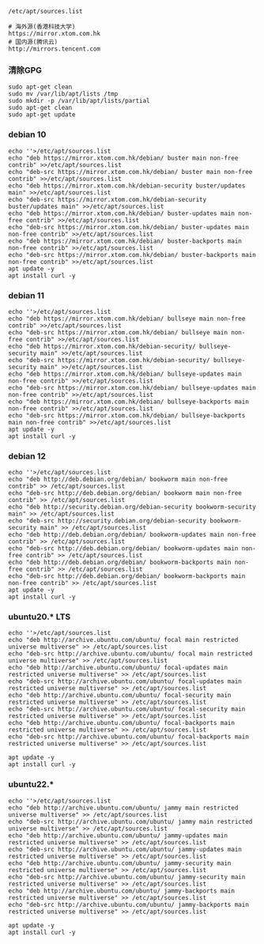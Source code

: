 ```/etc/apt/sources.list```
```
# 海外源(香港科技大学)
https://mirror.xtom.com.hk
# 国内源(腾讯云)
http://mirrors.tencent.com
```
### 清除GPG
```
sudo apt-get clean
sudo mv /var/lib/apt/lists /tmp
sudo mkdir -p /var/lib/apt/lists/partial
sudo apt-get clean
sudo apt-get update
```

### debian 10
```
echo ''>/etc/apt/sources.list
echo "deb https://mirror.xtom.com.hk/debian/ buster main non-free contrib" >>/etc/apt/sources.list
echo "deb-src https://mirror.xtom.com.hk/debian/ buster main non-free contrib" >>/etc/apt/sources.list
echo "deb https://mirror.xtom.com.hk/debian-security buster/updates main" >>/etc/apt/sources.list
echo "deb-src https://mirror.xtom.com.hk/debian-security buster/updates main" >>/etc/apt/sources.list
echo "deb https://mirror.xtom.com.hk/debian/ buster-updates main non-free contrib" >>/etc/apt/sources.list
echo "deb-src https://mirror.xtom.com.hk/debian/ buster-updates main non-free contrib" >>/etc/apt/sources.list
echo "deb https://mirror.xtom.com.hk/debian/ buster-backports main non-free contrib" >>/etc/apt/sources.list
echo "deb-src https://mirror.xtom.com.hk/debian/ buster-backports main non-free contrib" >>/etc/apt/sources.list
apt update -y 
apt install curl -y 
```

### debian 11
```
echo ''>/etc/apt/sources.list
echo "deb https://mirror.xtom.com.hk/debian/ bullseye main non-free contrib" >>/etc/apt/sources.list
echo "deb-src https://mirror.xtom.com.hk/debian/ bullseye main non-free contrib" >>/etc/apt/sources.list
echo "deb https://mirror.xtom.com.hk/debian-security/ bullseye-security main" >>/etc/apt/sources.list
echo "deb-src https://mirror.xtom.com.hk/debian-security/ bullseye-security main" >>/etc/apt/sources.list
echo "deb https://mirror.xtom.com.hk/debian/ bullseye-updates main non-free contrib" >>/etc/apt/sources.list
echo "deb-src https://mirror.xtom.com.hk/debian/ bullseye-updates main non-free contrib" >>/etc/apt/sources.list
echo "deb https://mirror.xtom.com.hk/debian/ bullseye-backports main non-free contrib" >>/etc/apt/sources.list
echo "deb-src https://mirror.xtom.com.hk/debian/ bullseye-backports main non-free contrib" >>/etc/apt/sources.list
apt update -y 
apt install curl -y 
```
### debian 12
```
echo ''>/etc/apt/sources.list
echo "deb http://deb.debian.org/debian/ bookworm main non-free contrib" >> /etc/apt/sources.list
echo "deb-src http://deb.debian.org/debian/ bookworm main non-free contrib" >> /etc/apt/sources.list
echo "deb http://security.debian.org/debian-security bookworm-security main" >> /etc/apt/sources.list
echo "deb-src http://security.debian.org/debian-security bookworm-security main" >> /etc/apt/sources.list
echo "deb http://deb.debian.org/debian/ bookworm-updates main non-free contrib" >> /etc/apt/sources.list
echo "deb-src http://deb.debian.org/debian/ bookworm-updates main non-free contrib" >> /etc/apt/sources.list
echo "deb http://deb.debian.org/debian/ bookworm-backports main non-free contrib" >> /etc/apt/sources.list
echo "deb-src http://deb.debian.org/debian/ bookworm-backports main non-free contrib" >> /etc/apt/sources.list
apt update -y 
apt install curl -y
```

### ubuntu20.* LTS
```
echo ''>/etc/apt/sources.list
echo "deb http://archive.ubuntu.com/ubuntu/ focal main restricted universe multiverse" >> /etc/apt/sources.list
echo "deb-src http://archive.ubuntu.com/ubuntu/ focal main restricted universe multiverse" >> /etc/apt/sources.list
echo "deb http://archive.ubuntu.com/ubuntu/ focal-updates main restricted universe multiverse" >> /etc/apt/sources.list
echo "deb-src http://archive.ubuntu.com/ubuntu/ focal-updates main restricted universe multiverse" >> /etc/apt/sources.list
echo "deb http://archive.ubuntu.com/ubuntu/ focal-security main restricted universe multiverse" >> /etc/apt/sources.list
echo "deb-src http://archive.ubuntu.com/ubuntu/ focal-security main restricted universe multiverse" >> /etc/apt/sources.list
echo "deb http://archive.ubuntu.com/ubuntu/ focal-backports main restricted universe multiverse" >> /etc/apt/sources.list
echo "deb-src http://archive.ubuntu.com/ubuntu/ focal-backports main restricted universe multiverse" >> /etc/apt/sources.list

apt update -y 
apt install curl -y 
```

### ubuntu22.*
```
echo ''>/etc/apt/sources.list
echo "deb http://archive.ubuntu.com/ubuntu/ jammy main restricted universe multiverse" >> /etc/apt/sources.list
echo "deb-src http://archive.ubuntu.com/ubuntu/ jammy main restricted universe multiverse" >> /etc/apt/sources.list
echo "deb http://archive.ubuntu.com/ubuntu/ jammy-updates main restricted universe multiverse" >> /etc/apt/sources.list
echo "deb-src http://archive.ubuntu.com/ubuntu/ jammy-updates main restricted universe multiverse" >> /etc/apt/sources.list
echo "deb http://archive.ubuntu.com/ubuntu/ jammy-security main restricted universe multiverse" >> /etc/apt/sources.list
echo "deb-src http://archive.ubuntu.com/ubuntu/ jammy-security main restricted universe multiverse" >> /etc/apt/sources.list
echo "deb http://archive.ubuntu.com/ubuntu/ jammy-backports main restricted universe multiverse" >> /etc/apt/sources.list
echo "deb-src http://archive.ubuntu.com/ubuntu/ jammy-backports main restricted universe multiverse" >> /etc/apt/sources.list

apt update -y 
apt install curl -y 
```
